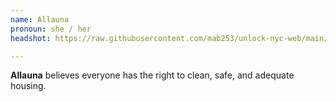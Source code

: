 ```yaml
---
name: Allauna
pronoun: she / her
headshot: https://raw.githubusercontent.com/mab253/unlock-nyc-web/main/uploads/34.png

---
```

**Allauna** believes everyone has the right to clean, safe, and adequate housing.